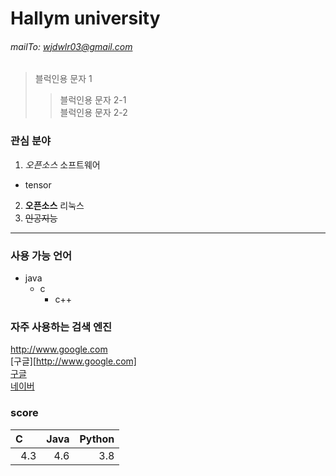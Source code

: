 # Hallym university
###### mailTo: wjdwlr03@gmail.com

> 블럭인용 문자 1  
>> 블럭인용 문자 2-1  
>> 블럭인용 문자 2-2  

### 관심 분야
1. _오픈소스_ 소프트웨어
  * tensor
2. **오픈소스** 리눅스
3. ~~인공지능~~    
---

### 사용 가능 언어
+ java
  + c
    + c++

### 자주 사용하는 검색 엔진
http://www.google.com  
[구글][http://www.google.com]  
[구글][googlelink]  
[네이버][naverlink]

[naverlink]:http://www.naver.com
[googlelink]:http://www.google.com

### score
|C&nbsp;&nbsp;&nbsp;&nbsp;&nbsp;|Java|Python|
|---:|---:|---:|
|4.3|4.6|3.8|

